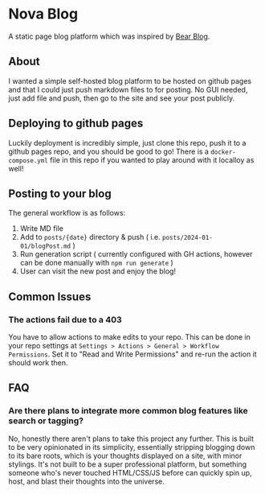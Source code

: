 # Nova Blog

A static page blog platform which was inspired by [Bear Blog](https://bearblog.dev).

## About

I wanted a simple self-hosted blog platform to be hosted on github pages and that I could just push markdown files to for posting. No GUI needed, just add file and push, then go to the site and see your post publicly.

## Deploying to github pages

Luckily deployment is incredibly simple, just clone this repo, push it to a github pages repo, and you should be good to go!
There is a `docker-compose.yml` file in this repo if you wanted to play around with it localloy as well!

## Posting to your blog

The general workflow is as follows:
1. Write MD file
2. Add to `posts/{date}` directory & push ( i.e. `posts/2024-01-01/blogPost.md` )
3. Run generation script ( currently configured with GH actions, however can be done manually with `npm run generate` )
4. User can visit the new post and enjoy the blog!

## Common Issues

### The actions fail due to a 403
You have to allow actions to make edits to your repo. This can be done in your repo settings at `Settings > Actions > General > Workflow Permissions`. Set it to "Read and Write Permissions" and re-run the action it should work then.


## FAQ

### Are there plans to integrate more common blog features like search or tagging?
No, honestly there aren't plans to take this project any further. This is built to be very opinionated in its simplicity, essentially stripping  blogging down to its bare roots, which is your thoughts displayed on a site, with minor stylings. It's not built to be a super professional platform, but something someone who's never touched HTML/CSS/JS before can quickly spin up, host, and blast their thoughts into the universe. 

